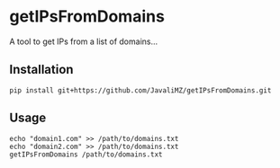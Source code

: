 # getIPsFromDomains
A tool to get IPs from a list of domains...

## Installation
```
pip install git+https://github.com/JavaliMZ/getIPsFromDomains.git
```

## Usage
```
echo "domain1.com" >> /path/to/domains.txt
echo "domain2.com" >> /path/to/domains.txt
getIPsFromDomains /path/to/domains.txt
```